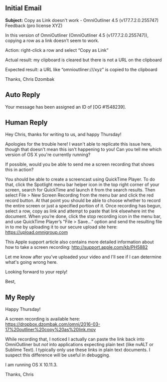 ## Initial Email

**Subject:** Copy as Link doesn't work - OmniOutliner 4.5 (v177.7.2.0.255747) Feedback (pro license XYZ)

In this version of OmniOutliner (OmniOutliner 4.5 (v177.7.2.0.255747)), copying a row as a link doesn’t seem to work.

Action: right-click a row and select “Copy as Link”

Actual result: my clipboard is cleared but there is not a URL on the clipboard

Expected result: a URL like “omnioutliner:///xyz” is copied to the clipboard

Thanks,
Chris Dzombak

## Auto Reply

Your message has been assigned an ID of [OG #1548239].

## Human Reply

Hey Chris, thanks for writing to us, and happy Thursday! 

Apologies for the trouble here! I wasn't able to replicate this issue here, though that doesn't mean this isn't happening to you! Can you tell me which version of OS X you're currently running? 

If possible, would you be able to send me a screen recording that shows this in action?  

You should be able to create a screencast using QuickTime Player.  To do that, click the Spotlight menu bar helper icon in the top right corner of your screen, search for QuickTime and launch it from the search results.  Then select File > New Screen Recording from the menu bar and click the red record button.  At that point you should be able to choose whether to record the entire screen or just a specified portion of it.  Once recording has begun, select a row, copy as link and attempt to paste that link elsewhere int the document. When you’re done, click the stop recording icon in the menu bar, and use QuickTime Player’s "File > Save…” option and send the resulting file in to me by uploading it to our secure upload site here: <https://upload.omnigroup.com>

This Apple support article also contains more detailed information about how to take a screen recording:
<http://support.apple.com/kb/PH5882>

Let me know after you’ve uploaded your video and I'll see if I can determine what's going wrong here.

Looking forward to your reply!

Best,

## My Reply

Happy Thursday!

A screen recording is available here: https://dropbox.dzombak.com/omni/2016-03-17%20outliner%20copy%20as%20link.mov

While recording that, I noticed I actually can paste the link back into OmniOutliner but _not_ into applications expecting plain text (like nvALT or Sublime Text). I typically only use these links in plain text documents. I suspect this difference will be useful in debugging.

I am running OS X 10.11.3.

Thanks,
Chris
